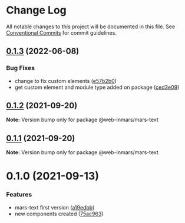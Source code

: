 # Change Log

All notable changes to this project will be documented in this file.
See [Conventional Commits](https://conventionalcommits.org) for commit guidelines.

## [0.1.3](https://github.com/MarsGotta/web-inmars/compare/@web-inmars/mars-text@0.1.2...@web-inmars/mars-text@0.1.3) (2022-06-08)


### Bug Fixes

* change to fix custom elements ([e57b2b0](https://github.com/MarsGotta/web-inmars/commit/e57b2b07b16b130e198123a318289491646c397c))
* get custom element and module type added on package ([ced3e09](https://github.com/MarsGotta/web-inmars/commit/ced3e095f33185232fcf7b02415cb1479316cd2a))





## [0.1.2](https://github.com/MarsGotta/web-inmars/compare/@web-inmars/mars-text@0.1.1...@web-inmars/mars-text@0.1.2) (2021-09-20)

**Note:** Version bump only for package @web-inmars/mars-text





## [0.1.1](https://github.com/MarsGotta/web-inmars/compare/@web-inmars/mars-text@0.1.0...@web-inmars/mars-text@0.1.1) (2021-09-20)

**Note:** Version bump only for package @web-inmars/mars-text





# 0.1.0 (2021-09-13)


### Features

* mars-text first version ([a19edbb](https://github.com/MarsGotta/web-inmars/commit/a19edbb78bd4746a5cb41ec8203e345d9f07e1e6))
* new components created ([75ac963](https://github.com/MarsGotta/web-inmars/commit/75ac963fcca337db675f213009ce49251e540667))
